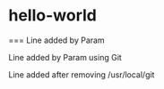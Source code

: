 # hello-world
===
Line added by Param

Line added by Param using Git

Line added after removing /usr/local/git

